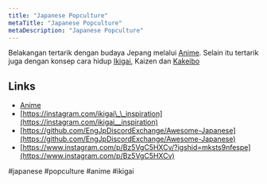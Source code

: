 ```yaml
---
title: "Japanese Popculture"
metaTitle: "Japanese Popculture"
metaDescription: "Japanese Popculture"
---
```


Belakangan tertarik dengan budaya Jepang melalui [Anime](/anime). Selain itu tertarik juga dengan konsep cara hidup [Ikigai](https://instagram.com/ikigai__inspiration), Kaizen dan [Kakeibo](finance/kakeibo)

## Links

- [Anime](/japanese-popculture/anime)
- [https://instagram.com/ikigai\_\_inspiration](https://instagram.com/ikigai__inspiration)
- [https://github.com/EngJpDiscordExchange/Awesome-Japanese](https://github.com/EngJpDiscordExchange/Awesome-Japanese)
- [https://www.instagram.com/p/Bz5VgC5HXCv/?igshid=mksts9nfespe](https://www.instagram.com/p/Bz5VgC5HXCv)

#japanese #popculture #anime #ikigai

